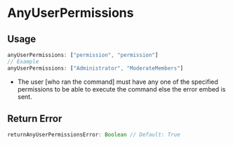# AnyUserPermissions
## Usage
```js
anyUserPermissions: ["permission", "permission"]
// Example
anyUserPermissions: ["Administrator", "ModerateMembers"]
```
* The user [who ran the command] must have any one of the specified permissions to be able to execute the command else the error embed is sent.
## Return Error
```js
returnAnyUserPermissionsError: Boolean // Default: True
```